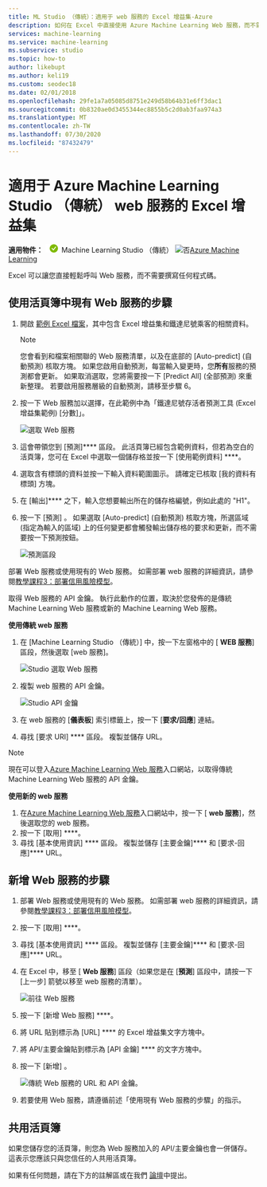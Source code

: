 ```yaml
---
title: ML Studio （傳統）：適用于 web 服務的 Excel 增益集-Azure
description: 如何在 Excel 中直接使用 Azure Machine Learning Web 服務，而不需要撰寫任何程式碼。
services: machine-learning
ms.service: machine-learning
ms.subservice: studio
ms.topic: how-to
author: likebupt
ms.author: keli19
ms.custom: seodec18
ms.date: 02/01/2018
ms.openlocfilehash: 29fe1a7a05085d8751e249d58b64b31e6ff3dac1
ms.sourcegitcommit: 0b8320ae0d3455344ec8855b5c2d0ab3faa974a3
ms.translationtype: MT
ms.contentlocale: zh-TW
ms.lasthandoff: 07/30/2020
ms.locfileid: "87432479"
---
```

# <a name="excel-add-in-for-azure-machine-learning-studio-classic-web-services"></a>適用于 Azure Machine Learning Studio （傳統） web 服務的 Excel 增益集

**適用物件：** ![是 ](../../../includes/media/aml-applies-to-skus/yes.png) Machine Learning Studio （傳統） ![ 否](../../../includes/media/aml-applies-to-skus/no.png)[Azure Machine Learning](../compare-azure-ml-to-studio-classic.md)  


Excel 可以讓您直接輕鬆呼叫 Web 服務，而不需要撰寫任何程式碼。

## <a name="steps-to-use-an-existing-web-service-in-the-workbook"></a>使用活頁簿中現有 Web 服務的步驟

1. 開啟 [範例 Excel 檔案](https://aka.ms/amlexcel-sample-2)，其中包含 Excel 增益集和鐵達尼號乘客的相關資料。 
 
    > [!NOTE]
    > 您會看到和檔案相關聯的 Web 服務清單，以及在底部的 [Auto-predict] \(自動預測\) 核取方塊。 如果您啟用自動預測，每當輸入變更時，您**所有**服務的預測都會更新。 如果取消選取，您將需要按一下 [Predict All] \(全部預測\) 來重新整理。 若要啟用服務層級的自動預測，請移至步驟 6。

2. 按一下 Web 服務加以選擇，在此範例中為「鐵達尼號存活者預測工具 (Excel 增益集範例) [分數]」。
   
    ![選取 Web 服務](./media/excel-add-in-for-web-services/image1.png)
3. 這會帶領您到 [預測]**** 區段。  此活頁簿已經包含範例資料，但若為空白的活頁簿，您可在 Excel 中選取一個儲存格並按一下 [使用範例資料] ****。
4. 選取含有標頭的資料並按一下輸入資料範圍圖示。  請確定已核取 [我的資料有標頭] 方塊。
5. 在 [輸出]**** 之下，輸入您想要輸出所在的儲存格編號，例如此處的 "H1"。
6. 按一下 [預測] 。 如果選取 [Auto-predict] \(自動預測\) 核取方塊，所選區域 (指定為輸入的區域) 上的任何變更都會觸發輸出儲存格的要求和更新，而不需要按一下預測按鈕。
   
    ![預測區段](./media/excel-add-in-for-web-services/image1.png)

部署 Web 服務或使用現有的 Web 服務。 如需部署 web 服務的詳細資訊，請參閱[教學課程3：部署信用風險模型](tutorial-part3-credit-risk-deploy.md)。

取得 Web 服務的 API 金鑰。 執行此動作的位置，取決於您發佈的是傳統 Machine Learning Web 服務或新的 Machine Learning Web 服務。

**使用傳統 web 服務** 

1. 在 [Machine Learning Studio （傳統）] 中，按一下左窗格中的 [ **WEB 服務**] 區段，然後選取 [web 服務]。
   
    ![Studio 選取 Web 服務](./media/excel-add-in-for-web-services/image4.png)
2. 複製 web 服務的 API 金鑰。
   
    ![Studio API 金鑰](./media/excel-add-in-for-web-services/image5.png)
3. 在 web 服務的 [**儀表板**] 索引標籤上，按一下 [**要求/回應**] 連結。
4. 尋找 [要求 URI] **** 區段。  複製並儲存 URL。

> [!NOTE]
> 現在可以登入[Azure Machine Learning Web 服務](https://services.azureml.net)入口網站，以取得傳統 Machine Learning Web 服務的 API 金鑰。
> 
> 

**使用新的 web 服務**

1. 在[Azure Machine Learning Web 服務](https://services.azureml.net)入口網站中，按一下 [ **web 服務**]，然後選取您的 web 服務。 
2. 按一下 [取用] ****。
3. 尋找 [基本使用資訊] **** 區段。 複製並儲存 [主要金鑰]**** 和 [要求-回應]**** URL。

## <a name="steps-to-add-a-new-web-service"></a>新增 Web 服務的步驟

1. 部署 Web 服務或使用現有的 Web 服務。 如需部署 web 服務的詳細資訊，請參閱[教學課程3：部署信用風險模型](tutorial-part3-credit-risk-deploy.md)。
2. 按一下 [取用] ****。
3. 尋找 [基本使用資訊] **** 區段。 複製並儲存 [主要金鑰]**** 和 [要求-回應]**** URL。
4. 在 Excel 中，移至 [ **Web 服務**] 區段（如果您是在 [**預測**] 區段中，請按一下 [上一步] 箭號以移至 web 服務的清單）。
   
    ![前往 Web 服務](./media/excel-add-in-for-web-services/image3.png)
5. 按一下 [新增 Web 服務] ****。
6. 將 URL 貼到標示為 [URL] **** 的 Excel 增益集文字方塊中。
7. 將 API/主要金鑰貼到標示為 [API 金鑰] **** 的文字方塊中。
8. 按一下 [新增]  。
   
    ![傳統 Web 服務的 URL 和 API 金鑰。](./media/excel-add-in-for-web-services/image6.png)
9. 若要使用 Web 服務，請遵循前述「使用現有 Web 服務的步驟」的指示。

## <a name="sharing-your-workbook"></a>共用活頁簿
如果您儲存您的活頁簿，則您為 Web 服務加入的 API/主要金鑰也會一併儲存。 這表示您應該只與您信任的人共用活頁簿。

如果有任何問題，請在下方的註解區或在我們 [論壇](https://docs.microsoft.com/answers/topics/azure-machine-learning.html)中提出。
